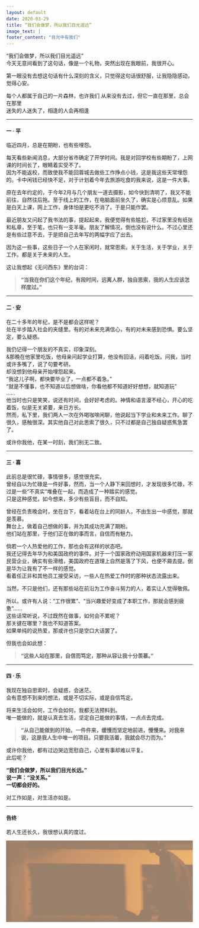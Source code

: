 ```yaml
---
layout: default
date: 2020-03-29
title: “我们会做梦，所以我们目光遥远”
image_text: |
footer_content: "目光中有我们"
---
```


“我们会做梦，所以我们目光遥远”<br>
今天无意间看到了这句话，像是一个礼物，突然出现在我眼前，我很开心。<br>

第一眼没有去想这句话有什么深刻的含义，只觉得这句话很舒服，让我隐隐感动，觉得心安。<br>

每个人都属于自己的一片森林，也许我们 从来没有去过，但它一直在那里，总会在那里<br>
迷失的人迷失了，相逢的人会再相逢<br>



----------

#### 一 · 平
临近四月，总是在期盼，也有些埋怨。<br>

每天看些新闻消息，大部分省市确定了开学时间。我是对回学校有些期盼了，上网课的时间长了，眼睛着实受不了。<br>
因为不能返校，而致使我不能回蓉城去做些工作挣点小钱，这是我这些天常埋怨的。卡中闲钱已经快不足，对于计划着今年去旅游吃食的我来说，这是一件大事。<br>

原在去年约定的，于今年2月与几个朋友一道去摄影，如今快到清明了，我又不能前往，自然往后拖。至于线上的工作，在电脑面前坐久了，确实是心烦意乱。如果是白天上课，网上工作，身体怕是更吃不消了。于是只能作罢。<br>

最近朋友又问起了我书法的事，提起起来，我便觉得有些尴尬，不过家里没有纸张和私章，至于笔，也只有一支羊毫。朋友了解情况，倒也没有说什么。不过心里还是有些过意不去，于是把自己去年写的两幅字应了出去。<br>

因为这一些事，这些日子一个人在家闲时，就常思索。关于生活，关于学业，关于工作。都是关于未来的人生。<br>

这让我想起《无问西东》里的台词：<br>
>**“当我在你们这个年纪，有段时间，远离人群，独自思索，我的人生应该怎样度过。”**


----------

#### 二 · 安
在二十多年的年纪，是不是都会这样呢？<br>
处在半步踏入社会的夹缝里。有的对未来充满信心，有的对未来感到恐惧。要么坚定，要么疑惑。<br>

我仍记得一个朋友的不真实，印象深刻。<br>
&那晚在他家里吃饭，他母亲问起学业打算，他没有回话，闷着吃饭。问我，当时或许多嘴了，说了句要考研。<br>
却没想到他母亲开始埋怨起来。<br>
“我这儿子啊，都快要毕业了，一点都不着急。”<br>
“就是不懂事，也不知道以后想做啥，你看他都不知道好好想想，就知道玩”<br>
……<br>
他当时也只是笑笑，说还有时间，会好好考虑的。神情和语言漫不经心，开心的吃着饭，似是无关紧要，来日方长。<br>
然而，私下里，我们两人一次在外喝咖啡闲聊，他说起当下学业和未来工作。聊了很久，感触很深。其实他自己对此思索了很久，只不过都是自己独自疑惑焦急罢了。<br>

或许你我他，在某一时刻，我们别无二致。<br>


----------

#### 三 · 喜
此前总是很忙碌，事情很多，感觉很充实。<br>
曾经自以为忙碌是一件好事，然而，当一个人静下来回想时，才发现很多忙碌，不过是一些“不真实”堆叠在一起，而造成了一种踏实的感觉。<br>
只是这种感觉，如今想来，多少有些盲目，而不自知。<br>

曾经在负责晚会时，坐在台下，看着站在台上的同龄人，不由生出一中感觉，那就是羡慕。<br>
舞台上，做着自己想做的事，并为其成功充满了期盼。<br>
他们站在那里，于他们正在做的事而言，自信而有魅力。<br>

倘若一个人热爱他的工作，那也会有这样的状态吧。<br>
我还记得去年华为和美国政府的事件。对于一个国家政府动用国家机器来打压一家民营企业，确实有些滑稽，美国政府在道理上自然是落了下风，也便不屑去提。倒是华为让我有了不一样的感觉。<br>
看着任正非和其他员工接受采访，一些人在热爱工作时的那种状态流露出来。<br>

当然，不只是他们，还有那些站在前沿为工作奋斗努力的人，着实让人觉得敬佩。<br>

所以，或许有人说：“工作很累”、“当兴趣爱好变成了本职工作，那就会感到疲惫”……<br>
这些话常听说，不过既然在做事，如何会不累呢？<br>
那关键在哪里？我也不知道答案。<br>
如果单纯的说热爱，那或许也只是空口大话罢了。<br>

但我也会如此想：<br>
>**“这些人站在那里，自信而笃定，那种从容让我十分羡慕。”**<br>


----------

#### 四 · 乐
我现在独自思索时，会疑惑，会迷茫。<br>
会有意想不到来的想法，或是不切实际，或是自信笃定。<br>

将来生活会如何，工作会如何，我都无法预料到。<br>
唯一能做的，就是认真去生活，坚定自己能做的事情，一点点去完成。<br>

>**“从自己能做到的开始，一件件来，缓慢而坚定地前进，慢慢来。对我来说，这是我人生中唯一的项目。只要我活着，我就会尽力而为。”**<br>

或许你我他，都有过边哭边宽慰自己，心里有事却难以平复。<br>
此后呢？<br>

**“我们会做梦，所以我们目光长远。”**<br>
**说一声：“没关系。”**<br>
**一切都会好的。**<br>

对工作如是，对生活亦如是。<br>

----------

#### 告终
若人生还长久，我很想认真的度过。<br>

![若人生还长久，我很想认真的度过](/images/muguang.png)